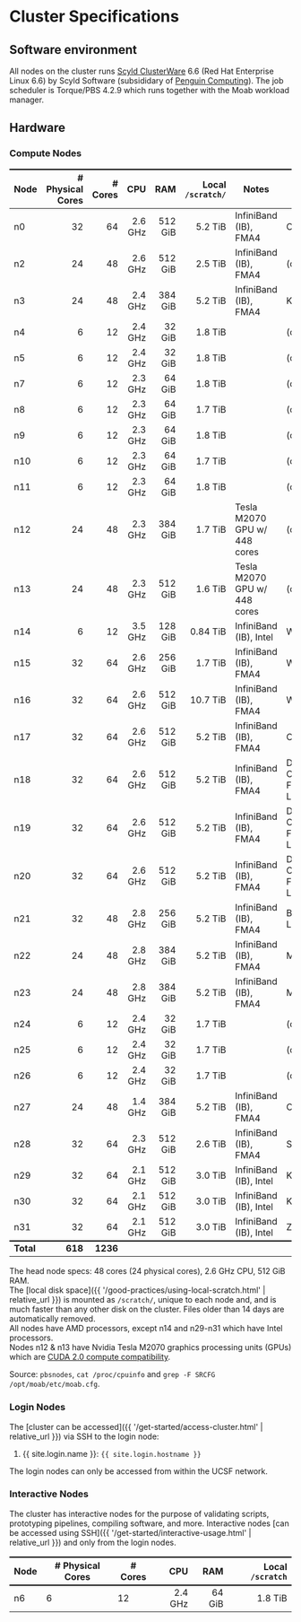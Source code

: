 # Cluster Specifications

## Software environment

All nodes on the cluster runs [Scyld ClusterWare] 6.6 (Red Hat Enterprise Linux 6.6) by Scyld Software (subsididary of [Penguin Computing]).
The job scheduler is Torque/PBS 4.2.9 which runs together with the Moab workload manager.


## Hardware

### Compute Nodes

Node      |  # Physical Cores |  # Cores |      CPU  |       RAM | Local `/scratch/` | Notes                        | Priority
----------|------------------:|---------:|----------:|----------:|-----------------:|------------------------------|-----------
n0        |                32 |       64 |   2.6 GHz |   512 GiB |           5.2 TiB | InfiniBand (IB), FMA4        | CBI, Taylor Lab
n2        |                24 |       48 |   2.6 GHz |   512 GiB |           2.5 TiB | InfiniBand (IB), FMA4        | (communal)
n3        |                24 |       48 |   2.4 GHz |   384 GiB |           5.2 TiB | InfiniBand (IB), FMA4        | Krummel Lab
n4        |                 6 |       12 |   2.4 GHz |    32 GiB |           1.8 TiB |                              | (communal)
n5        |                 6 |       12 |   2.4 GHz |    32 GiB |           1.8 TiB |                              | (communal)
n7        |                 6 |       12 |   2.3 GHz |    64 GiB |           1.8 TiB |                              | (communal)
n8        |                 6 |       12 |   2.3 GHz |    64 GiB |           1.7 TiB |                              | (communal)
n9        |                 6 |       12 |   2.3 GHz |    64 GiB |           1.8 TiB |                              | (communal)
n10       |                 6 |       12 |   2.3 GHz |    64 GiB |           1.7 TiB |                              | (communal)
n11       |                 6 |       12 |   2.3 GHz |    64 GiB |           1.8 TiB |                              | (communal)
n12       |                24 |       48 |   2.3 GHz |   384 GiB |           1.7 TiB | Tesla M2070 GPU w/ 448 cores | (communal)
n13       |                24 |       48 |   2.3 GHz |   512 GiB |           1.6 TiB | Tesla M2070 GPU w/ 448 cores | (communal)
n14       |                 6 |       12 |   3.5 GHz |   128 GiB |          0.84 TiB | InfiniBand (IB), Intel       | Witte Lab
n15       |                32 |       64 |   2.6 GHz |   256 GiB |           1.7 TiB | InfiniBand (IB), FMA4        | Witte Lab
n16       |                32 |       64 |   2.6 GHz |   512 GiB |          10.7 TiB | InfiniBand (IB), FMA4        | Witte Lab
n17       |                32 |       64 |   2.6 GHz |   512 GiB |           5.2 TiB | InfiniBand (IB), FMA4        | CBI, Taylor Lab
n18       |                32 |       64 |   2.6 GHz |   512 GiB |           5.2 TiB | InfiniBand (IB), FMA4        | Diaz Lab, Costello Lab, Fung Lab, Song Lab
n19       |                32 |       64 |   2.6 GHz |   512 GiB |           5.2 TiB | InfiniBand (IB), FMA4        | Diaz Lab, Costello Lab, Fung Lab, Song Lab
n20       |                32 |       64 |   2.6 GHz |   512 GiB |           5.2 TiB | InfiniBand (IB), FMA4        | Diaz Lab, Costello Lab, Fung Lab, Song Lab
n21       |                32 |       48 |   2.8 GHz |   256 GiB |           5.2 TiB | InfiniBand (IB), FMA4        | Bandyopadhyay Lab
n22       |                24 |       48 |   2.8 GHz |   384 GiB |           5.2 TiB | InfiniBand (IB), FMA4        | Molinaro Lab
n23       |                24 |       48 |   2.8 GHz |   384 GiB |           5.2 TiB | InfiniBand (IB), FMA4        | Molinaro Lab
n24       |                 6 |       12 |   2.4 GHz |    32 GiB |           1.7 TiB |                              | (communal)
n25       |                 6 |       12 |   2.4 GHz |    32 GiB |           1.7 TiB |                              | (communal)
n26       |                 6 |       12 |   2.4 GHz |    32 GiB |           1.7 TiB |                              | (communal)
n27       |                24 |       48 |   1.4 GHz |   384 GiB |           5.2 TiB | InfiniBand (IB), FMA4        | Costello Lab
n28       |                32 |       64 |   2.3 GHz |   512 GiB |           2.6 TiB | InfiniBand (IB), FMA4        | Shannon Lab
n29       |                32 |       64 |   2.1 GHz |   512 GiB |           3.0 TiB | InfiniBand (IB), Intel       | Krummel Lab
n30       |                32 |       64 |   2.1 GHz |   512 GiB |           3.0 TiB | InfiniBand (IB), Intel       | Kriegstein Lab
n31       |                32 |       64 |   2.1 GHz |   512 GiB |           3.0 TiB | InfiniBand (IB), Intel       | Ziv Lab
**Total** |           **618** | **1236** |           |           |                   |                              |

The head node specs: 48 cores (24 physical cores), 2.6 GHz CPU, 512 GiB RAM.  
The [local disk space]({{ '/good-practices/using-local-scratch.html' | relative_url }}) is mounted as `/scratch/`, unique to each node and, and is much faster than any other disk on the cluster.  Files older than 14 days are automatically removed.  
All nodes have AMD processors, except n14 and n29-n31 which have Intel processors.  
Nodes n12 & n13 have Nvidia Tesla M2070 graphics processing units (GPUs) which are [CUDA 2.0 compute compatibility](https://en.wikipedia.org/wiki/CUDA#GPUs_supported).

Source: `pbsnodes`, `cat /proc/cpuinfo` and `grep -F SRCFG /opt/moab/etc/moab.cfg`.


### Login Nodes

The [cluster can be accessed]({{ '/get-started/access-cluster.html' | relative_url }}) via SSH to the login node:

1. {{ site.login.name  }}: `{{ site.login.hostname }}`

The login nodes can only be accessed from within the UCSF network.

### Interactive Nodes

The cluster has interactive nodes for the purpose of validating scripts, prototyping pipelines, compiling software, and more.  Interactive nodes [can be accessed using SSH]({{ '/get-started/interactive-usage.html' | relative_url }}) and only from the login nodes.

Node      | # Physical Cores | # Cores |       CPU |       RAM |  Local `/scratch` |
----------|------------------|---------|----------:|----------:|------------------:|
n6        |                6 |      12 |   2.4 GHz |    64 GiB |           1.8 TiB |


<style>
table {
  margin-top: 2ex;
  margin-bottom: 2ex;
}
tr:last-child { border-top: 2px solid #000; }
</style>

[Scyld ClusterWare]: http://www.penguincomputing.com/solutions/scyld-clusterware/
[Penguin Computing]: https://en.wikipedia.org/wiki/Penguin_Computing


